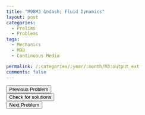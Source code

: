 ```yaml
---
title: "M98M3 &ndash; Fluid Dynamics"
layout: post
categories:
  - Prelims
  - Problems
tags:
  - Mechanics
  - M98
  - Continuous Media

permalink: /:categories/:year/:month/M3:output_ext
comments: false
---
```

<object data="1998M3M.pdf" type="application/pdf" width="100%" height="500"></object>

<div class='navbar'>
	<div float='left'><button onclick="window.location='M2.html'" >Previous Problem</button></div>
	<div float='center'><button onclick="window.location='https://princetonprelim.com/prelim/1/'">Check for solutions</button></div>
	<div float='right'><button onclick="window.location='E1.html'" > Next Problem</button></div>
</div>
